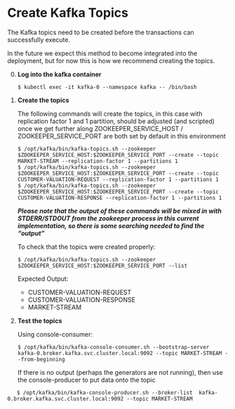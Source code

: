 <!--

   Copyright 2017 Intel Corporation

   Licensed under the Apache License, Version 2.0 (the "License");
   you may not use this file except in compliance with the License.
   You may obtain a copy of the License at

       http://www.apache.org/licenses/LICENSE-2.0

   Unless required by applicable law or agreed to in writing, software
   distributed under the License is distributed on an "AS IS" BASIS,
   WITHOUT WARRANTIES OR CONDITIONS OF ANY KIND, either express or implied.
   See the License for the specific language governing permissions and
   limitations under the License.

-->

# Create Kafka Topics

The Kafka topics need to be created before the transactions can successfully execute.

In the future we expect this method to become integrated into the deployment, but for now
this is how we recommend creating the topics.

0. **Log into the kafka container**
 
    ```
    $ kubectl exec -it kafka-0 --namespace kafka -- /bin/bash
    ```

1. **Create the topics**

    The following commands will create the topics, in this case with replication factor 1 and 1 partition, should be adjusted (and scripted) once we get further along
    ZOOKEEPER_SERVICE_HOST / ZOOKEEPER_SERVICE_PORT are both set by default in this environment

     ```
    $ /opt/kafka/bin/kafka-topics.sh --zookeeper $ZOOKEEPER_SERVICE_HOST:$ZOOKEEPER_SERVICE_PORT --create --topic MARKET-STREAM --replication-factor 1 --partitions 1 
    $ /opt/kafka/bin/kafka-topics.sh --zookeeper $ZOOKEEPER_SERVICE_HOST:$ZOOKEEPER_SERVICE_PORT --create --topic CUSTOMER-VALUATION-REQUEST --replication-factor 1 --partitions 1 
    $ /opt/kafka/bin/kafka-topics.sh --zookeeper $ZOOKEEPER_SERVICE_HOST:$ZOOKEEPER_SERVICE_PORT --create --topic CUSTOMER-VALUATION-RESPONSE --replication-factor 1 --partitions 1 
    ```
    **_Please note that the output of these commands will be mixed in with STDERR/STDOUT from the zookeeper process in this current implementation, so there is some searching needed to find the “output”_**
  
    To check that the topics were created properly:
    ```
    $ /opt/kafka/bin/kafka-topics.sh --zookeeper $ZOOKEEPER_SERVICE_HOST:$ZOOKEEPER_SERVICE_PORT --list 
    ```
    Expected Output:
    * CUSTOMER-VALUATION-REQUEST
    * CUSTOMER-VALUATION-RESPONSE
    * MARKET-STREAM

2. **Test the topics**

   Using console-consumer:

    ```
   $ /opt/kafka/bin/kafka-console-consumer.sh --bootstrap-server kafka-0.broker.kafka.svc.cluster.local:9092 --topic MARKET-STREAM --from-beginning
    ```

   If there is no output (perhaps the generators are not running), then use the console-producer to put data onto the topic

```
   $ /opt/kafka/bin/kafka-console-producer.sh --broker-list  kafka-0.broker.kafka.svc.cluster.local:9092 --topic MARKET-STREAM
```

